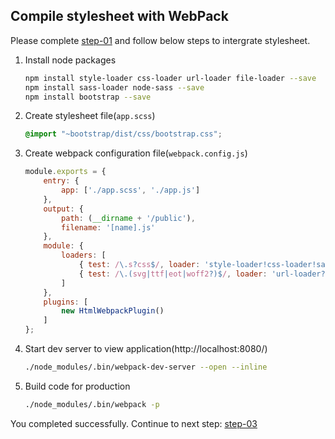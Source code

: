 Compile stylesheet with WebPack
-------------------------------

Please complete [step-01](../../tree/step-01) and follow below steps to intergrate stylesheet.

1. Install node packages

    ```sh
    npm install style-loader css-loader url-loader file-loader --save
    npm install sass-loader node-sass --save
    npm install bootstrap --save
    ```
2. Create stylesheet file(`app.scss`)

    ```css
    @import "~bootstrap/dist/css/bootstrap.css";
    ```
3. Create webpack configuration file(`webpack.config.js`)

    ```js
    module.exports = {
        entry: {
            app: ['./app.scss', './app.js']
        },
        output: {
            path: (__dirname + '/public'),
            filename: '[name].js'
        },
        module: {
            loaders: [
                { test: /\.s?css$/, loader: 'style-loader!css-loader!sass-loader' },
                { test: /\.(svg|ttf|eot|woff2?)$/, loader: 'url-loader?limit=8192' }
            ]
        },
        plugins: [
            new HtmlWebpackPlugin()
        ]
    };
    ```
4. Start dev server to view application(http://localhost:8080/)

    ```sh
    ./node_modules/.bin/webpack-dev-server --open --inline
    ```
5. Build code for production

    ```sh
    ./node_modules/.bin/webpack -p
    ```

You completed successfully. Continue to next step: [step-03](../../tree/step-03)
